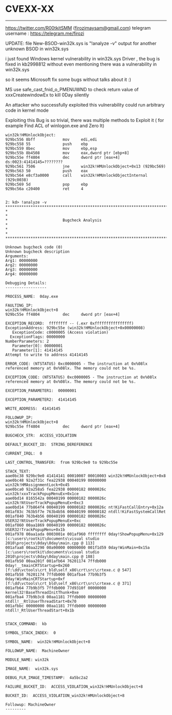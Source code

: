 # CVEXX-XX
****
https://twitter.com/R00tkitSMM (firozimaysam@gmail.com) telegram username : https://telegram.me/firozi


UPDATE: file New-BSOD-win32k.sys is "!analyze -v" output for another unknown BSOD in win32k.sys 

i just found Windows kernel vulnerability in win32k.sys Driver , the bug is fixed in kb2998812 without even mentioning there was a vulnerability in win32k.sys 

so it seems Microsoft  fix some bugs without talks about it :) 

MS use safe_cast_fnid_o_PMENUWND to check return value of xxxCreatewindowEx  to kill 0Day silently 


An attacker who successfully exploited this vulnerability could run arbitrary code in kernel mode


Exploiting  this Bug is so trivial, there was  multiple methods  to Exploit it ( for example Find ACL of winlogon.exe and Zero It)

```
win32k!HMUnlockObject:
929bc556 8bff            mov     edi,edi
929bc558 55              push    ebp
929bc559 8bec            mov     ebp,esp
929bc55b 8b4508          mov     eax,dword ptr [ebp+8]
929bc55e ff4804          dec     dword ptr [eax+4]    ds:0023:41414145=????????
929bc561 7506            jne     win32k!HMUnlockObject+0x13 (929bc569)
929bc563 50              push    eax
929bc564 e8cf3a0000      call    win32k!HMUnlockObjectInternal (929c0038)
929bc569 5d              pop     ebp
929bc56a c20400          ret     4


2: kd> !analyze -v
*******************************************************************************
*                                                                             *
*                        Bugcheck Analysis                                    *
*                                                                             *
*******************************************************************************

Unknown bugcheck code (0)
Unknown bugcheck description
Arguments:
Arg1: 00000000
Arg2: 00000000
Arg3: 00000000
Arg4: 00000000

Debugging Details:
------------------

PROCESS_NAME:  0day.exe

FAULTING_IP: 
win32k!HMUnlockObject+8
929bc55e ff4804          dec     dword ptr [eax+4]

EXCEPTION_RECORD:  ffffffff -- (.exr 0xffffffffffffffff)
ExceptionAddress: 929bc55e (win32k!HMUnlockObject+0x00000008)
   ExceptionCode: c0000005 (Access violation)
  ExceptionFlags: 00000000
NumberParameters: 2
   Parameter[0]: 00000001
   Parameter[1]: 41414145
Attempt to write to address 41414145

ERROR_CODE: (NTSTATUS) 0xc0000005 - The instruction at 0x%08lx referenced memory at 0x%08lx. The memory could not be %s.

EXCEPTION_CODE: (NTSTATUS) 0xc0000005 - The instruction at 0x%08lx referenced memory at 0x%08lx. The memory could not be %s.

EXCEPTION_PARAMETER1:  00000001

EXCEPTION_PARAMETER2:  41414145

WRITE_ADDRESS:  41414145 

FOLLOWUP_IP: 
win32k!HMUnlockObject+8
929bc55e ff4804          dec     dword ptr [eax+4]

BUGCHECK_STR:  ACCESS_VIOLATION

DEFAULT_BUCKET_ID:  STRING_DEREFERENCE

CURRENT_IRQL:  0

LAST_CONTROL_TRANSFER:  from 929bc9e0 to 929bc55e

STACK_TEXT:  
aae0bc38 929bc9e0 41414141 00010007 00010003 win32k!HMUnlockObject+0x8
aae0bc48 92a2f31c fea22938 00040199 00000000 win32k!HMAssignmentLock+0x45
aae0bca0 92a258a5 fea22938 00000182 0000026c win32k!xxxTrackPopupMenuEx+0x1ce
aae0bd14 8165542a 00040199 00000182 0000026c win32k!NtUserTrackPopupMenuEx+0xc3
aae0bd14 77b864f4 00040199 00000182 0000026c nt!KiFastCallEntry+0x12a
001af83c 763b5f7e 763b4b56 00040199 00000182 ntdll!KiFastSystemCallRet
001af840 763b4b56 00040199 00000182 0000026c USER32!NtUserTrackPopupMenuEx+0xc
001af860 00aa1869 00040199 00000182 0000026c USER32!TrackPopupMenu+0x1b
001af978 00aa1ada 0003001e 001af960 ffffffff 0day!ShowPopupMenu+0x129 [c:\users\rootkit\documents\visual studio 2010\projects\0day\0day\main.cpp @ 113]
001afaa8 00aa2290 00a90000 00000000 001f1d59 0day!WinMain+0x15a [c:\users\rootkit\documents\visual studio 2010\projects\0day\0day\main.cpp @ 188]
001afb50 00aa201f 001afb64 76201174 7ffdb000 0day!__tmainCRTStartup+0x260 [f:\dd\vctools\crt_bld\self_x86\crt\src\crtexe.c @ 547]
001afb58 76201174 7ffdb000 001afba4 77b9b3f5 0day!WinMainCRTStartup+0xf [f:\dd\vctools\crt_bld\self_x86\crt\src\crtexe.c @ 371]
001afb64 77b9b3f5 7ffdb000 77d9310f 00000000 kernel32!BaseThreadInitThunk+0xe
001afba4 77b9b3c8 00aa1181 7ffdb000 00000000 ntdll!__RtlUserThreadStart+0x70
001afbbc 00000000 00aa1181 7ffdb000 00000000 ntdll!_RtlUserThreadStart+0x1b


STACK_COMMAND:  kb

SYMBOL_STACK_INDEX:  0

SYMBOL_NAME:  win32k!HMUnlockObject+8

FOLLOWUP_NAME:  MachineOwner

MODULE_NAME: win32k

IMAGE_NAME:  win32k.sys

DEBUG_FLR_IMAGE_TIMESTAMP:  4a5bc2a2

FAILURE_BUCKET_ID:  ACCESS_VIOLATION_win32k!HMUnlockObject+8

BUCKET_ID:  ACCESS_VIOLATION_win32k!HMUnlockObject+8

Followup: MachineOwner
---------

```

